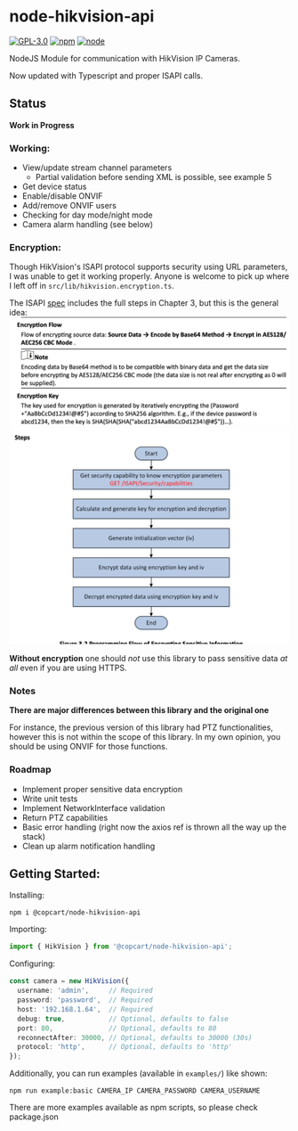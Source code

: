 # node-hikvision-api

[![GPL-3.0](https://img.shields.io/badge/license-GPL-blue.svg)]()
[![npm](https://img.shields.io/npm/v/npm.svg)]()
[![node](https://img.shields.io/node/v/gh-badges.svg)]()

NodeJS Module for communication with HikVision IP Cameras.

Now updated with Typescript and proper ISAPI calls.


## Status
**Work in Progress**

### Working:

* View/update stream channel parameters
  * Partial validation before sending XML is possible, see example 5
* Get device status
* Enable/disable ONVIF
* Add/remove ONVIF users
* Checking for day mode/night mode
* Camera alarm handling (see below)

### Encryption:

Though HikVision's ISAPI protocol supports security using URL parameters, I was unable to get it working properly.
Anyone is welcome to pick up where I left off in `src/lib/hikvision.encryption.ts`.

The ISAPI [spec](./repo/isapi.pdf) includes the full steps in Chapter 3, but this is the general idea:
![ISAPI encryption steps](./repo/enc-steps-2.png)
![ISAPI encryption steps](./repo/enc-steps.png)

**Without encryption** one should _not_ use this library to pass sensitive data _at all_ even if you are using HTTPS.


### Notes

**There are major differences between this library and the original one**

For instance, the previous version of this library had PTZ functionalities,
however this is not within the scope of this library. In my own opinion, you should be using
ONVIF for those functions.

### Roadmap

* Implement proper sensitive data encryption
* Write unit tests
* Implement NetworkInterface validation
* Return PTZ capabilities
* Basic error handling (right now the axios ref is thrown all the way up the stack)
* Clean up alarm notification handling


## Getting Started:

Installing:
```shell
npm i @copcart/node-hikvision-api
```

Importing:
```typescript
import { HikVision } from '@copcart/node-hikvision-api';
```

Configuring:
```typescript
const camera = new HikVision({
  username: 'admin',     // Required
  password: 'password',  // Required
  host: '192.168.1.64',  // Required
  debug: true,           // Optional, defaults to false
  port: 80,              // Optional, defaults to 80
  reconnectAfter: 30000, // Optional, defaults to 30000 (30s)
  protocol: 'http',      // Optional, defaults to 'http'
});
```


Additionally, you can run examples (available in `examples/`) like shown:

```shell
npm run example:basic CAMERA_IP CAMERA_PASSWORD CAMERA_USERNAME  
 ```

There are more examples available as npm scripts, so please check package.json

